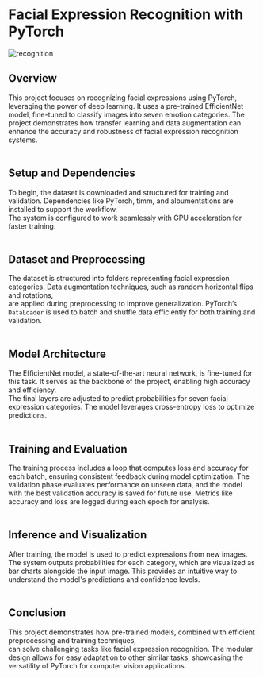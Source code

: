 # Facial Expression Recognition with PyTorch

![recognition](./image/recognition.jpg)  

## Overview

This project focuses on recognizing facial expressions using PyTorch, leveraging the power of deep learning. It uses a pre-trained EfficientNet model, fine-tuned to classify images into seven emotion categories. The project demonstrates how transfer learning and data augmentation can enhance the accuracy and robustness of facial expression recognition systems.  
&nbsp;
&nbsp;

## Setup and Dependencies

To begin, the dataset is downloaded and structured for training and validation. Dependencies like PyTorch, timm, and albumentations are installed to support the workflow.  
The system is configured to work seamlessly with GPU acceleration for faster training.  
&nbsp;
&nbsp;

## Dataset and Preprocessing

The dataset is structured into folders representing facial expression categories. Data augmentation techniques, such as random horizontal flips and rotations,  
are applied during preprocessing to improve generalization. PyTorch’s `DataLoader` is used to batch and shuffle data efficiently for both training and validation.  
&nbsp;
&nbsp;

## Model Architecture

The EfficientNet model, a state-of-the-art neural network, is fine-tuned for this task. It serves as the backbone of the project, enabling high accuracy and efficiency.  
 The final layers are adjusted to predict probabilities for seven facial expression categories. The model leverages cross-entropy loss to optimize predictions.  
 &nbsp;
&nbsp;

## Training and Evaluation

The training process includes a loop that computes loss and accuracy for each batch, ensuring consistent feedback during model optimization. The validation phase evaluates performance on unseen data, and the model with the best validation accuracy is saved for future use. Metrics like accuracy and loss are logged during each epoch for analysis.  
&nbsp;
&nbsp;

## Inference and Visualization

After training, the model is used to predict expressions from new images. The system outputs probabilities for each category, which are visualized as bar charts alongside the input image. This provides an intuitive way to understand the model's predictions and confidence levels.  
&nbsp;
&nbsp;

## Conclusion

This project demonstrates how pre-trained models, combined with efficient preprocessing and training techniques,  
can solve challenging tasks like facial expression recognition. The modular design allows for easy adaptation to other similar tasks, showcasing the versatility of PyTorch for computer vision applications.  
&nbsp;
&nbsp;
